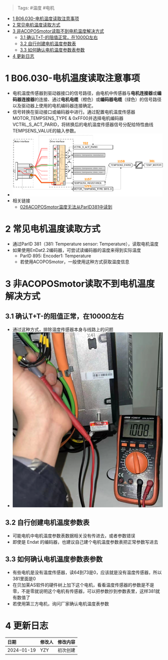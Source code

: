 > Tags: #温度 #电机

- [1 B06.030-电机温度读取注意事项](#_1-b06030-%E7%94%B5%E6%9C%BA%E6%B8%A9%E5%BA%A6%E8%AF%BB%E5%8F%96%E6%B3%A8%E6%84%8F%E4%BA%8B%E9%A1%B9)
- [2 常见电机温度读取方式](#_2-%E5%B8%B8%E8%A7%81%E7%94%B5%E6%9C%BA%E6%B8%A9%E5%BA%A6%E8%AF%BB%E5%8F%96%E6%96%B9%E5%BC%8F)
- [3 非ACOPOSmotor读取不到电机温度解决方式](#_3-%E9%9D%9Eacoposmotor%E8%AF%BB%E5%8F%96%E4%B8%8D%E5%88%B0%E7%94%B5%E6%9C%BA%E6%B8%A9%E5%BA%A6%E8%A7%A3%E5%86%B3%E6%96%B9%E5%BC%8F)
	- [3.1 确认T+T-的阻值正常，在1000Ω左右](#_31-%E7%A1%AE%E8%AE%A4tt-%E7%9A%84%E9%98%BB%E5%80%BC%E6%AD%A3%E5%B8%B8%EF%BC%8C%E5%9C%A81000%CE%A9%E5%B7%A6%E5%8F%B3)
	- [3.2 自行创建电机温度参数表](#_32-%E8%87%AA%E8%A1%8C%E5%88%9B%E5%BB%BA%E7%94%B5%E6%9C%BA%E6%B8%A9%E5%BA%A6%E5%8F%82%E6%95%B0%E8%A1%A8)
	- [3.3 如何确认电机温度参数表参数](#_33-%E5%A6%82%E4%BD%95%E7%A1%AE%E8%AE%A4%E7%94%B5%E6%9C%BA%E6%B8%A9%E5%BA%A6%E5%8F%82%E6%95%B0%E8%A1%A8%E5%8F%82%E6%95%B0)
- [4 更新日志](#_4-%E6%9B%B4%E6%96%B0%E6%97%A5%E5%BF%97)

# 1 B06.030-电机温度读取注意事项

- 电机温度传感器到驱动器接口的信号路径，由电机中传感器与**电机连接器**或**编码器连接器**的连接、通过**电机电缆**（橙色）或**编码器电缆**（绿色）的信号路径以及驱动器上使用的电机编码器连接确定。
- 信号转换在驱动接口或编码器中进行。通过配置电机温度传感器MOTOR_TEMPSENS_TYPE & 0xFF00并选择电机编码器VCTRL_S_ACT_PARID，将转换后的电机温度传感器信号分配给特性曲线TEMPSENS_VALUE的输入参数。
- ![](FILES/030电机温度读取注意事项/image-20240120000231295.png)
- 相关链接
    - [026ACOPOSmotor温度无法从ParID381中读到](026ACOPOSmotor温度无法从ParID381中读到.md)

# 2 常见电机温度读取方式

- 通过ParID 381（381: Temperature sensor: Temperature），读取电机温度
- 如果使用EnDat2.2编码器，可尝试读编码器的温度来得到实际温度
	- ParID 895: Encoder1: Temperature
	- 若使用ACOPOSmotor，一般使用这种方式获取温度信息

# 3 非ACOPOSmotor读取不到电机温度解决方式

## 3.1 确认T+T-的阻值正常，在1000Ω左右

- 通过这种方式，排除温度传感器本身与线路上的问题
- ![](FILES/030电机温度读取注意事项/image-20240120000955905.png)

## 3.2 自行创建电机温度参数表

- 可能电机中电机温度参数表数据相关没有传进去，或者参数错误
- 即使是 Endat 的编码器，也建议自己建个电机温度参数表把正常参数写进去

## 3.3 如何确认电机温度参数表参数

- 有些电机是没有温度传感器，读64到73是0，应该就是没有温度传感器，所以381里面是0
- 在贝加莱AS软件的硬件树上加下这个电机，看看温度传感器的参数是不是零，不是零就说明这个电机有传感器，可以把参数抄到参数表里，这样381就有数值了
- 若使用第三方电机，询问厂家确认电机温度表参数

# 4 更新日志

| 日期         | 修改人 | 修改内容 |
| :--------- | :-- | :--- |
| 2024-01-19 | YZY | 初次创建 |
